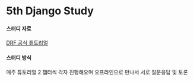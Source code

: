 # 5th Django Study

#### 스터디 자료

[DRF 공식 튜토리얼](https://www.django-rest-framework.org/tutorial/1-serialization/#introduction)

#### 스터디 방식

매주 튜토리얼 2 챕터씩 각자 진행해오며 오프라인으로 만나서 서로 질문응답 및 토론
